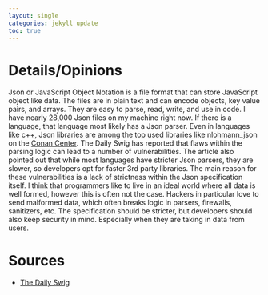 ```yaml
---
layout: single
categories: jekyll update
toc: true
---
```

# Details/Opinions
Json or JavaScript Object Notation is a file format that can store JavaScript object like data. The files are in plain text and can encode objects, key value pairs, and arrays. They are easy to parse, read, write, and use in code. I have nearly 28,000 Json files on my machine right now. If there is a language, that language most likely has a Json parser. Even in languages like c++, Json libraries are among the top used libraries like nlohmann_json on the [Conan Center]( https://conan.io/center/). The Daily Swig has reported that flaws within the parsing logic can lead to a number of vulnerabilities. The article also pointed out that while most languages have stricter Json parsers, they are slower, so developers opt for faster 3rd party libraries. The main reason for these vulnerabilities is a lack of strictness within the Json specification itself.  I think that programmers like to live in an ideal world where all data is well formed, however this is often not the case. Hackers in particular love to send malformed data, which often breaks logic in parsers, firewalls, sanitizers, etc. The specification should be stricter, but developers should also keep security in mind. Especially when they are taking in data from users.

# Sources
* [The Daily Swig]( https://portswigger.net/daily-swig/research-how-json-parsers-can-create-security-risks-when-it-comes-to-interoperability)